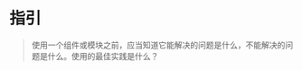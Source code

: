 # 指引

> 使用一个组件或模块之前，应当知道它能解决的问题是什么，不能解决的问题是什么。使用的最佳实践是什么？

<!--
示例：

`tree.react` 树控件可以完整展现其中的层级关系，并具有展开收起选择等交互功能。。

`tree.react` 提供了自定义样式的方式。通过修改格式清晰的 `less` 文件改变视觉风格。

并且提供了优雅的 API。xxxx都已考虑到。

-->
